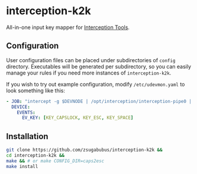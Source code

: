 # interception-k2k
All-in-one input key mapper for [Interception Tools](https://gitlab.com/interception/linux/tools).

## Configuration

User configuration files can be placed under subdirectories of `config`
directory. Executables will be generated per subdirectory, so you can easily
manage your rules if you need more instances of `interception-k2k`.

If you wish to try out example configuration, modify `/etc/udevmon.yaml` to
look something like this:
```yaml
- JOB: "intercept -g $DEVNODE | /opt/interception/interception-pipe0 | /opt/interception/interception-pipe1 | uinput -d $DEVNODE"
  DEVICE:
    EVENTS:
      EV_KEY: [KEY_CAPSLOCK, KEY_ESC, KEY_SPACE]
```

## Installation

```sh
git clone https://github.com/zsugabubus/interception-k2k &&
cd interception-k2k &&
make && # or make CONFIG_DIR=caps2esc
make install
```
